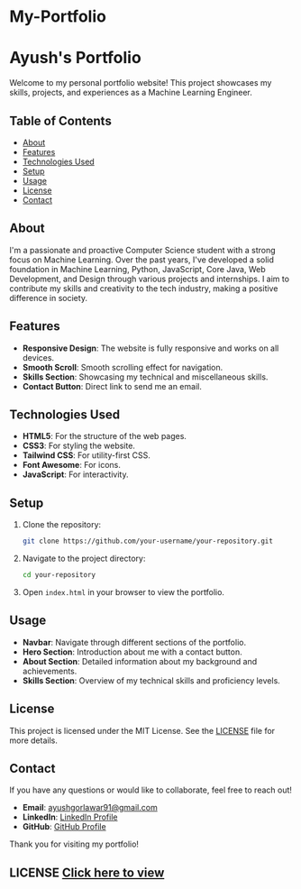 # My-Portfolio
# Ayush's Portfolio

Welcome to my personal portfolio website! This project showcases my skills, projects, and experiences as a Machine Learning Engineer.

## Table of Contents
- [About](#about)
- [Features](#features)
- [Technologies Used](#technologies-used)
- [Setup](#setup)
- [Usage](#usage)
- [License](#license)
- [Contact](#contact)

## About

I'm a passionate and proactive Computer Science student with a strong focus on Machine Learning. Over the past years, I've developed a solid foundation in Machine Learning, Python, JavaScript, Core Java, Web Development, and Design through various projects and internships. I aim to contribute my skills and creativity to the tech industry, making a positive difference in society.

## Features

- **Responsive Design**: The website is fully responsive and works on all devices.
- **Smooth Scroll**: Smooth scrolling effect for navigation.
- **Skills Section**: Showcasing my technical and miscellaneous skills.
- **Contact Button**: Direct link to send me an email.

## Technologies Used

- **HTML5**: For the structure of the web pages.
- **CSS3**: For styling the website.
- **Tailwind CSS**: For utility-first CSS.
- **Font Awesome**: For icons.
- **JavaScript**: For interactivity.

## Setup

1. Clone the repository:
    ```sh
    git clone https://github.com/your-username/your-repository.git
    ```
2. Navigate to the project directory:
    ```sh
    cd your-repository
    ```
3. Open `index.html` in your browser to view the portfolio.

## Usage

- **Navbar**: Navigate through different sections of the portfolio.
- **Hero Section**: Introduction about me with a contact button.
- **About Section**: Detailed information about my background and achievements.
- **Skills Section**: Overview of my technical skills and proficiency levels.

## License

This project is licensed under the MIT License. See the [LICENSE](LICENSE) file for more details.

## Contact

If you have any questions or would like to collaborate, feel free to reach out!

- **Email**: [ayushgorlawar91@gmail.com](mailto:ayushgorlawar91@gmail.com)
- **LinkedIn**: [LinkedIn Profile](https://www.linkedin.com/in/ayush-gorlawar/)
- **GitHub**: [GitHub Profile](https://github.com/AyushGorlawa)

Thank you for visiting my portfolio!

## LICENSE [Click here to view](https://github.com/AyushGorlawar/My-Portfolio/blob/main/LICENSE)
